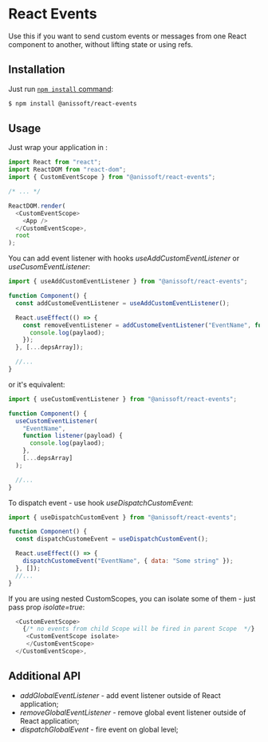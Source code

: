 # React Events

Use this if you want to send custom events or messages from one React component to another, without lifting state or using refs.

## Installation

Just run [`npm install` command](https://docs.npmjs.com/getting-started/installing-npm-packages-locally):

```bash
$ npm install @anissoft/react-events
```

## Usage

Just wrap your application in <CustomEventScope>:

```js
import React from "react";
import ReactDOM from "react-dom";
import { CustomEventScope } from "@anissoft/react-events";

/* ... */

ReactDOM.render(
  <CustomEventScope>
    <App />
  </CustomEventScope>,
  root
);
```

You can add event listener with hooks _useAddCustomEventListener_ or _useCusomEventListener_:

```js
import { useAddCustomEventListener } from "@anissoft/react-events";

function Component() {
  const addCustomeEventListener = useAddCustomEventListener();

  React.useEffect(() => {
    const removeEventListener = addCustomeEventListener("EventName", function listener(payload) {
      console.log(paylaod);
    });
  }, [...depsArray]);

  //...
}
```

or it's equivalent:

```js
import { useCustomEventListener } from "@anissoft/react-events";

function Component() {
  useCustomEventListener(
    "EventName",
    function listener(payload) {
      console.log(paylaod);
    },
    [...depsArray]
  );

  //...
}
```

To dispatch event - use hook _useDispatchCustomEvent_:

```js
import { useDispatchCustomEvent } from "@anissoft/react-events";

function Component() {
  const dispatchCustomeEvent = useDispatchCustomEvent();

  React.useEffect(() => {
    dispatchCustomeEvent("EventName", { data: "Some string" });
  }, []);
  //...
}
```

If you are using nested CustomScopes, you can isolate some of them - just pass prop _isolate=true_:

```js
  <CustomEventScope>
    {/* no events from child Scope will be fired in parent Scope  */}
     <CustomEventScope isolate>
     </CustomEventScope>
  </CustomEventScope>,
```

## Additional API

- _addGlobalEventListener_ - add event listener outside of React application;
- _removeGlobalEventListener_ - remove global event listener outside of React application;
- _dispatchGlobalEvent_ - fire event on global level;
